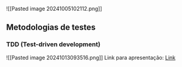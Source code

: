 ![[Pasted image 20241005102112.png]]

## Metodologias de testes
### TDD (Test-driven development)
![[Pasted image 20241013093516.png]]
Link para apresentação: [Link](https://docs.google.com/presentation/d/1togS6dJDG514q_bT6Atsfa6ogMMyoTCGUuJt48I4gCg/edit#slide=id.g8565c632f8_0_0)
